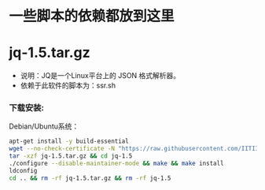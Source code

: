 # 一些脚本的依赖都放到这里

jq-1.5.tar.gz
======

- 说明：JQ是一个Linux平台上的 JSON 格式解析器。
- 依赖于此软件的脚本为：ssr.sh

### 下载安装:
Debian/Ubuntu系统：
``` bash
apt-get install -y build-essential
wget --no-check-certificate -N "https://raw.githubusercontent.com/IITII/Useless/master/doubi/other/jq-1.5.tar.gz"
tar -xzf jq-1.5.tar.gz && cd jq-1.5
./configure --disable-maintainer-mode && make && make install
ldconfig
cd .. && rm -rf jq-1.5.tar.gz && rm -rf jq-1.5
```
